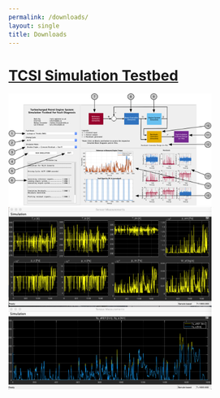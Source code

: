 ```yaml
---
permalink: /downloads/
layout: single
title: Downloads
---
```



# [TCSI Simulation Testbed](https://nkymark.github.io/TCSI) #
<img src="/assets/Figures/GUI.png" width="400"> <img src="/assets/Figures/SimScopes.png" width="400">


